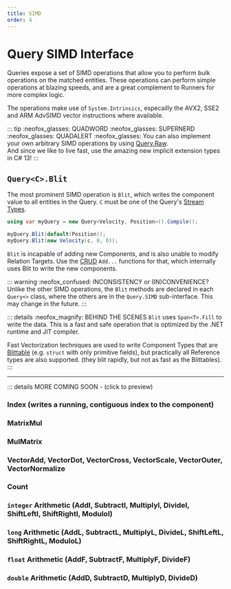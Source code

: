 ```yaml
---
title: SIMD
order: 4
---
```


# Query SIMD Interface
Queries expose a set of SIMD operations that allow you to perform bulk operations on the matched entities. These operations can perform simple operations at blazing speeds, and are a great complement to Runners for more complex logic.

The operations make use of `System.Intrinsics`, especailly the AVX2, SSE2 and ARM AdvSIMD vector instructions where available.

::: tip :neofox_glasses: QUADWORD :neofox_glasses: SUPERNERD :neofox_glasses: QUADALERT :neofox_glasses:
You can also implement your own arbitrary SIMD operations by using [Query.Raw](Query.Raw.md#examples).  
And since we like to live fast, use the amazing new implicit extension types in C# 13!
:::


## `Query<C>.Blit`
The most prominent SIMD operation is `Blit`, which writes the component value to all entities in the Query. `C` must be one of the Query's [Stream Types](index.md#stream-types).

```csharp
using var myQuery = new Query<Velocity, Position>().Compile();

myQuery.Blit(default(Position));
myQuery.Blit(new Velocity(c, 0, 0));
```

`Blit` is incapable of adding new Components, and is also unable to modify Relation Targets. Use the [CRUD](../CRUD.md) `Add...` functions for that, which internally uses Blit to write the new components.

::: warning :neofox_confused: INCONSISTENCY or (IN)CONVENIENCE?
Unlike the other SIMD operations, the `Blit` methods are declared in each `Query<>` class, where the others are in the `Query.SIMD` sub-interface. This may change in the future.
:::

::: details :neofox_magnify: BEHIND THE SCENES
`Blit` uses `Span<T>.Fill` to write the data. This is a fast and safe operation that is optimized by the .NET runtime and JIT compiler.

Fast Vectorization techniques are used to write Component Types that are [Blittable](https://learn.microsoft.com/en-us/dotnet/framework/interop/blittable-and-non-blittable-types) (e.g. `struct` with only primitive fields), but practically all Reference types are also supported. (they blit rapidly, but not as fast as the Blittables).
:::

------

::: details MORE COMING SOON - (click to preview)

### Index (writes a running, contiguous index to the component)

### MatrixMul

### MulMatrix

### VectorAdd, VectorDot, VectorCross, VectorScale, VectorOuter, VectorNormalize

### Count

### `integer` Arithmetic (AddI, SubtractI, MultiplyI, DivideI, ShiftLeftI, ShiftRightI, ModuloI)
### `long` Arithmetic (AddL, SubtractL, MultiplyL, DivideL, ShiftLeftL, ShiftRightL, ModuloL)
### `float` Arithmetic (AddF, SubtractF, MultiplyF, DivideF)
### `double` Arithmetic (AddD, SubtractD, MultiplyD, DivideD)


